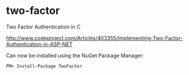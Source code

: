two-factor
==========

Two Factor Authentication in C 

http://www.codeproject.com/Articles/403355/Implementing-Two-Factor-Authentication-in-ASP-NET

Can now be installed using the NuGet Package Manager:

```
PM> Install-Package TwoFactor
```
 